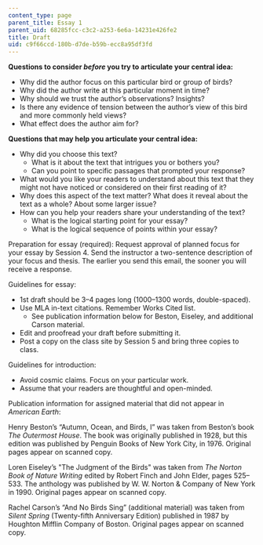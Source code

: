 ```yaml
---
content_type: page
parent_title: Essay 1
parent_uid: 68285fcc-c3c2-a253-6e6a-14231e426fe2
title: Draft
uid: c9f66ccd-180b-d7de-b59b-ecc8a95df3fd
---
```


**Questions to consider _before_ you try to articulate your central idea:**

*   Why did the author focus on this particular bird or group of birds?
*   Why did the author write at this particular moment in time?
*   Why should we trust the author’s observations? Insights?
*   Is there any evidence of tension between the author’s view of this bird and more commonly held views?
*   What effect does the author aim for?

**Questions that may help you articulate your central idea:**

*   Why did you choose this text?
    *   What is it about the text that intrigues you or bothers you?
    *   Can you point to specific passages that prompted your response?
*   What would you like your readers to understand about this text that they might not have noticed or considered on their first reading of it?
*   Why does this aspect of the text matter? What does it reveal about the text as a whole? About some larger issue?
*   How can you help your readers share your understanding of the text?
    *   What is the logical starting point for your essay?
    *   What is the logical sequence of points within your essay?

Preparation for essay (required): Request approval of planned focus for your essay by Session 4. Send the instructor a two-sentence description of your focus and thesis. The earlier you send this email, the sooner you will receive a response.

Guidelines for essay:

*   1st draft should be 3–4 pages long (1000–1300 words, double-spaced).
*   Use MLA in-text citations. Remember Works Cited list.
    *   See publication information below for Beston, Eiseley, and additional Carson material.
*   Edit and proofread your draft before submitting it.
*   Post a copy on the class site by Session 5 and bring three copies to class.

Guidelines for introduction:

*   Avoid cosmic claims. Focus on your particular work.
*   Assume that your readers are thoughtful and open-minded.

Publication information for assigned material that did not appear in _American Earth_:

Henry Beston’s “Autumn, Ocean, and Birds, I” was taken from Beston’s book _The Outermost House_. The book was originally published in 1928, but this edition was published by Penguin Books of New York City, in 1976. Original pages appear on scanned copy.

Loren Eiseley’s "The Judgment of the Birds" was taken from _The Norton Book of Nature Writing_ edited by Robert Finch and John Elder, pages 525–533. The anthology was published by W. W. Norton & Company of New York in 1990. Original pages appear on scanned copy.

Rachel Carson’s “And No Birds Sing” (additional material) was taken from _Silent Spring_ (Twenty-fifth Anniversary Edition) published in 1987 by Houghton Mifflin Company of Boston. Original pages appear on scanned copy.